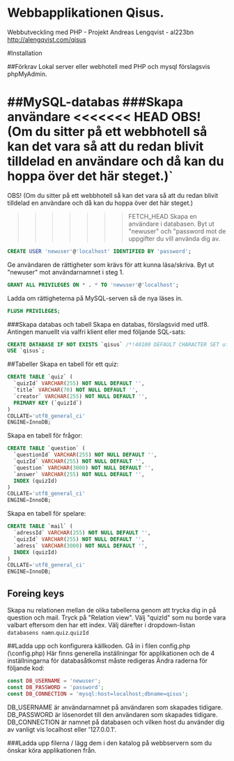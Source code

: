 Webbapplikationen Qisus.
============

Webbutveckling med PHP - Projekt
Andreas Lengqvist - al223bn  
http://alengqvist.com/qisus

#Installation

##Förkrav
Lokal server eller webhotell med PHP och mysql förslagsvis phpMyAdmin.

##MySQL-databas
###Skapa användare
<<<<<<< HEAD
OBS! (Om du sitter på ett webbhotell så kan det vara så att du redan blivit tilldelad en användare och då kan du hoppa över det här steget.)`
=======
OBS! (Om du sitter på ett webbhotell så kan det vara så att du redan blivit tilldelad en användare och då kan du hoppa över det här steget.)  
>>>>>>> FETCH_HEAD
Skapa en användare i databasen. Byt ut "newuser" och "password mot de uppgifter du vill använda dig av.
```SQL
CREATE USER 'newuser'@'localhost' IDENTIFIED BY 'password';
```
Ge användaren de rättigheter som krävs för att kunna läsa/skriva. Byt ut "newuser" mot användarnamnet i steg 1.
```SQL
GRANT ALL PRIVILEGES ON * . * TO 'newuser'@'localhost';
```
Ladda om rättigheterna på MySQL-serven så de nya läses in.
```SQL
FLUSH PRIVILEGES;
```


###Skapa databas och tabell
Skapa en databas, förslagsvid med utf8. Antingen manuellt via valfri klient eller med följande SQL-sats:
```SQL
CREATE DATABASE IF NOT EXISTS `qisus` /*!40100 DEFAULT CHARACTER SET utf8 */;
USE `qisus`;
```
##Tabeller
Skapa en tabell för ett quiz:
```SQL
CREATE TABLE `quiz` (
  `quizId` VARCHAR(255) NOT NULL DEFAULT '',
  `title` VARCHAR(70) NOT NULL DEFAULT '',
  `creator` VARCHAR(255) NOT NULL DEFAULT '',
  PRIMARY KEY (`quizId`)
)
COLLATE='utf8_general_ci'
ENGINE=InnoDB;
```
Skapa en tabell för frågor:
```SQL
CREATE TABLE `question` (
  `questionId` VARCHAR(255) NOT NULL DEFAULT '',
  `quizId` VARCHAR(255) NOT NULL DEFAULT '',
  `question` VARCHAR(3000) NOT NULL DEFAULT '',
  `answer` VARCHAR(255) NOT NULL DEFAULT '',
  INDEX (quizId)
)
COLLATE='utf8_general_ci'
ENGINE=InnoDB;
```
Skapa en tabell för spelare:
```SQL
CREATE TABLE `mail` (
  `adressId` VARCHAR(255) NOT NULL DEFAULT '',
  `quizId` VARCHAR(255) NOT NULL DEFAULT '',
  `adress` VARCHAR(3000) NOT NULL DEFAULT '',
  INDEX (quizId)
)
COLLATE='utf8_general_ci'
ENGINE=InnoDB;
```

## Foreing keys
Skapa nu relationen mellan de olika tabellerna genom att trycka dig in på question och mail.
Tryck på "Relation view".
Välj "quizId" som nu borde vara valbart eftersom den har ett index.
Välj därefter i dropdown-listan `databasens namn`.`quiz`.`quizId`

##Ladda upp och konfigurera källkoden.
Gå in i filen config.php (\config.php)
Här finns generella inställningar för applikationen och de 4 inställningarna för databasåtkomst måste redigeras
Ändra raderna för följande kod:
```PHP
const DB_USERNAME = 'newuser';
const DB_PASSWORD = 'password';
const DB_CONNECTION = 'mysql:host=localhost;dbname=qisus';
```
DB_USERNAME är användarnamnet på användaren som skapades tidigare.
DB_PASSWORD är lösenordet till den användaren som skapades tidigare.
DB_CONNECTION är namnet på databasen och vilken host du använder dig av vanligt vis localhost eller '127.0.0.1'.

###Ladda upp filerna / lägg dem i den katalog på webbservern som du önskar köra applikationen från.
